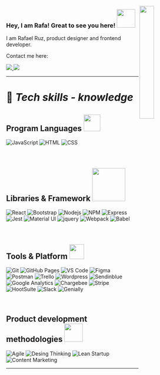 <a href="#"><img width="28%" height="auto" align="right" src="https://media.giphy.com/media/QTfX9Ejfra3ZmNxh6B/giphy.gif" /></a>
### Hey, I am Rafa! Great to see you here! <img src="https://media.giphy.com/media/3og0IAzB7lmOo2q0Ss/giphy.gif" width="50px">

I am Rafael Ruz, product designer and frontend developer.

Contact me here:

<p align="left">
	<a href="">
		<img src="https://img.shields.io/badge/LinkedIn-0077B5?style=for-the-badge&logo=linkedin&logoColor=white" />
	</a>
	<a href="">
		<img src="https://img.shields.io/badge/Twitter-1DA1F2?style=for-the-badge&logo=twitter&logoColor=white" />
	</a>  
</p>
<hr />

# 🌱 ***Tech skills - knowledge***

## **Program Languages** <img src="https://media.giphy.com/media/ln7z2eWriiQAllfVcn/giphy.gif" width="45px">

![JavaScript](https://img.shields.io/badge/JavaScript-323330?style=for-the-badge&logo=javascript&logoColor=F7DF1E)
![HTML](https://img.shields.io/badge/HTML-E34F26?style=for-the-badge&logo=html5&logoColor=white)
![CSS](https://img.shields.io/badge/CSS-1572B6?style=for-the-badge&logo=css3&logoColor=white)

<br>

## **Libraries & Framework** <img src="https://media.giphy.com/media/iFmw13LV1hHhViPPWz/giphy.gif" width="90px"> 

![React](https://img.shields.io/badge/React-20232A?style=for-the-badge&logo=react&logoColor=61DAFB)
![Bootstrap](https://img.shields.io/badge/Bootstrap-563D7C?style=for-the-badge&logo=bootstrap&logoColor=white)
![Nodejs](https://img.shields.io/badge/Node.js-339933?style=for-the-badge&logo=nodedotjs&logoColor=white)
![NPM](https://img.shields.io/badge/npm-CB3837?style=for-the-badge&logo=npm&logoColor=white)
![Express](https://img.shields.io/badge/Express.js-303030?&style=for-the-badge&logo=Express&logoColor=white)
![Jest](https://img.shields.io/badge/jest-CB3837?style=for-the-badge&logo=jest&logoColor=white)
![Material UI](https://img.shields.io/badge/Material--UI-0081CB?style=for-the-badge&logo=material-ui&logoColor=white)
![jquery](https://img.shields.io/badge/jQuery-0769AD?style=for-the-badge&logo=jquery&logoColor=white)
![Webpack](https://img.shields.io/badge/Webpack-1c78c0?style=for-the-badge&logo=webpack&logoColor=white)
![Babel](https://img.shields.io/badge/Babel-ffc30b?style=for-the-badge&logo=Babel&logoColor=white)

<br>

## **Tools & Platform**   <img src="https://media.giphy.com/media/KzJkzjggfGN5Py6nkT/giphy.gif" width="40px">

![Git](https://img.shields.io/badge/Git-F05032?style=for-the-badge&logo=git&logoColor=white)
![GitHub Pages](https://img.shields.io/badge/GitHub_Pages-100000?style=for-the-badge&logo=github&logoColor=white)
![VS Code](https://img.shields.io/badge/Visual_Studio_Code-0078D4?style=for-the-badge&logo=visual%20studio%20code&logoColor=white)
![Figma](https://img.shields.io/badge/Figma-A13BE0?style=for-the-badge&logo=figma&logoColor=white)
![Postman](https://img.shields.io/badge/Postman-dd4814?style=for-the-badge&logo=postman&logoColor=white)
![Trello](https://img.shields.io/badge/Trello-008fe4?style=for-the-badge&logo=trello&logoColor=white)
![Wordpress](https://img.shields.io/badge/Wordpress-21759B?style=for-the-badge&logo=wordpress&logoColor=white)
![Sendinblue](https://img.shields.io/badge/Sendinblue-0992FF?style=for-the-badge&logo=Sendinblue&logoColor=white)
![Google Analytics](https://img.shields.io/badge/Google_Analytics-F9AB00?style=for-the-badge&logo=googleanalytics&color=525252)
![Chargebee](https://img.shields.io/badge/Chargebee-FF6C36?style=for-the-badge&logo=chargebee&logoColor=white)
![Stripe](https://img.shields.io/badge/Stripe-5433FF?style=for-the-badge&logo=stripe&logoColor=white)
![HootSuite](https://img.shields.io/badge/Hootsuite-003265?style=for-the-badge&logo=hootsuite&logoColor=white)
![Slack](https://img.shields.io/badge/Slack-4A154B?style=for-the-badge&logo=slack&logoColor=white)
![Genially](https://img.shields.io/badge/Genially-4285F4?style=for-the-badge&logo=genially&logoColor=white)


<br>

## **Product development methodologies** <img src="https://media.giphy.com/media/4zS4PtMzotQv1jO2ZH/giphy.gif" width="50px">

![Agile](https://img.shields.io/badge/Agile-20232A?style=for-the-badge&logo=agile&logoColor=61DAFB)
![Desing Thinking](https://img.shields.io/badge/Desing_Thinking-563D7C?style=for-the-badge&logo=desing-thinking&logoColor=white)
![Lean Startup](https://img.shields.io/badge/Lean_Startup-339933?style=for-the-badge&logo=leanStartup&logoColor=white)
![Content Marketing](https://img.shields.io/badge/Content_Marketing-CB3837?style=for-the-badge&logo=&logoColor=white)
<br>
<hr />
